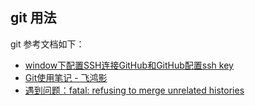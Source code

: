 ## git 用法

git 参考文档如下：
- [window下配置SSH连接GitHub和GitHub配置ssh key](http://jingyan.baidu.com/album/a65957f4e91ccf24e77f9b11.html)
- [Git使用笔记 - 飞鸿影](http://www.tuicool.com/articles/mEvaq2)
- [遇到问题：fatal: refusing to merge unrelated histories ](http://blog.csdn.net/u010853261/article/details/51935503)
